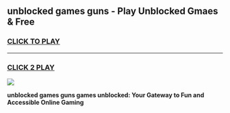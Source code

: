 
## unblocked games guns - Play Unblocked Gmaes & Free
<h3>
<a href="https://news.freeplayer.one?title=unblocked_games_guns&ref=16F">CLICK TO PLAY</a></h3>
<hr>

<h3>
<a href="https://news.freeplayer.one?title=unblocked_games_guns&ref=16F">CLICK 2 PLAY</a>
  
</h3>

<a href="https://news.freeplayer.one?title=unblocked_games_guns&ref=16F/"><img src="https://clearcache.store/games.png"></a>


**unblocked games guns games unblocked: Your Gateway to Fun and Accessible Online Gaming**
